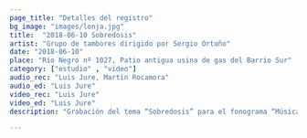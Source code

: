 ```yaml
---
page_title: "Detalles del registro"
bg_image: "images/lonja.jpg"
title:  "2018-06-10 Sobredosis"  
artist: "Grupo de tambores dirigido por Sergio Ortuño"  
date: "2018-06-10"  
place: "Río Negro nº 1027, Patio antigua usina de gas del Barrio Sur"  
category: ["estudio" , "video"]  
audio_rec: "Luis Jure, Martín Rocamora"  
audio_ed: "Luis Jure"  
video_rec: "Luis Jure"  
video_ed: "Luis Jure"  
description: "Grabación del tema “Sobredosis” para el fonograma “Música Negra de la Ciudad de Montevideo Vol. 2”, toma 4"  

---
```

